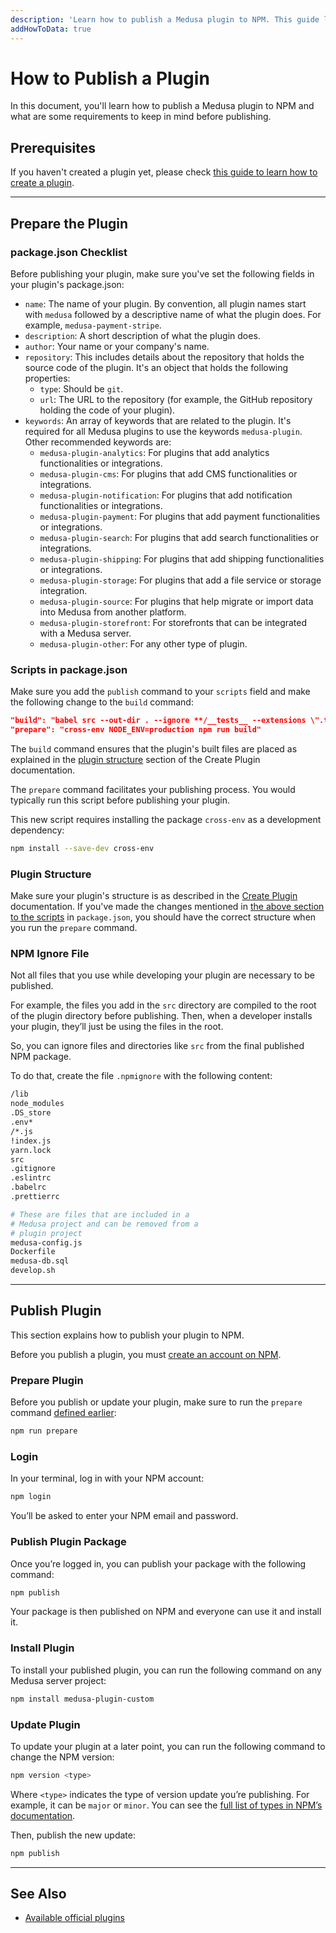 ```yaml
---
description: 'Learn how to publish a Medusa plugin to NPM. This guide lists some check lists to ensure you have implemented before publishing, as well as required steps.'
addHowToData: true
---
```


# How to Publish a Plugin

In this document, you'll learn how to publish a Medusa plugin to NPM and what are some requirements to keep in mind before publishing.

## Prerequisites

If you haven't created a plugin yet, please check [this guide to learn how to create a plugin](./create.md).

---

## Prepare the Plugin

### package.json Checklist

Before publishing your plugin, make sure you've set the following fields in your plugin's package.json:

- `name`: The name of your plugin. By convention, all plugin names start with `medusa` followed by a descriptive name of what the plugin does. For example, `medusa-payment-stripe`.
- `description`: A short description of what the plugin does.
- `author`: Your name or your company's name.
- `repository`: This includes details about the repository that holds the source code of the plugin. It's an object that holds the following properties:
  - `type`: Should be `git`.
  - `url`: The URL to the repository (for example, the GitHub repository holding the code of your plugin).
- `keywords`: An array of keywords that are related to the plugin. It's required for all Medusa plugins to use the keywords `medusa-plugin`. Other recommended keywords are:
  - `medusa-plugin-analytics`: For plugins that add analytics functionalities or integrations.
  - `medusa-plugin-cms`: For plugins that add CMS functionalities or integrations.
  - `medusa-plugin-notification`: For plugins that add notification functionalities or integrations.
  - `medusa-plugin-payment`: For plugins that add payment functionalities or integrations.
  - `medusa-plugin-search`: For plugins that add search functionalities or integrations.
  - `medusa-plugin-shipping`: For plugins that add shipping functionalities or integrations.
  - `medusa-plugin-storage`: For plugins that add a file service or storage integration.
  - `medusa-plugin-source`: For plugins that help migrate or import data into Medusa from another platform.
  - `medusa-plugin-storefront`: For storefronts that can be integrated with a Medusa server.
  - `medusa-plugin-other`: For any other type of plugin.

### Scripts in package.json

Make sure you add the `publish` command to your `scripts` field and make the following change to the `build` command:

```json title=package.json
"build": "babel src --out-dir . --ignore **/__tests__ --extensions \".ts,.js\"",
"prepare": "cross-env NODE_ENV=production npm run build"
```

The `build` command ensures that the plugin's built files are placed as explained in the [plugin structure](./create.md#plugin-structure) section of the Create Plugin documentation.

The `prepare` command facilitates your publishing process. You would typically run this script before publishing your plugin.

This new script requires installing the package `cross-env` as a development dependency:

```bash npm2yarn
npm install --save-dev cross-env
```

### Plugin Structure

Make sure your plugin's structure is as described in the [Create Plugin](./create.md#plugin-structure) documentation. If you've made the changes mentioned in [the above section to the scripts](#scripts-in-packagejson) in `package.json`, you should have the correct structure when you run the `prepare` command.

### NPM Ignore File

Not all files that you use while developing your plugin are necessary to be published.

For example, the files you add in the `src` directory are compiled to the root of the plugin directory before publishing. Then, when a developer installs your plugin, they’ll just be using the files in the root.

So, you can ignore files and directories like `src` from the final published NPM package.

To do that, create the file `.npmignore` with the following content:

```bash title=.npmignore
/lib
node_modules
.DS_store
.env*
/*.js
!index.js
yarn.lock
src
.gitignore
.eslintrc
.babelrc
.prettierrc

# These are files that are included in a
# Medusa project and can be removed from a
# plugin project
medusa-config.js
Dockerfile
medusa-db.sql
develop.sh
```

---

## Publish Plugin

This section explains how to publish your plugin to NPM.

Before you publish a plugin, you must [create an account on NPM](https://www.npmjs.com/signup).

### Prepare Plugin

Before you publish or update your plugin, make sure to run the `prepare` command [defined earlier](#packagejson-checklist):

```bash npm2yarn
npm run prepare
```

### Login

In your terminal, log in with your NPM account:

```bash
npm login
```

You’ll be asked to enter your NPM email and password.

### Publish Plugin Package

Once you’re logged in, you can publish your package with the following command:

```bash
npm publish
```

Your package is then published on NPM and everyone can use it and install it.

### Install Plugin

To install your published plugin, you can run the following command on any Medusa server project:

```bash npm2yarn
npm install medusa-plugin-custom
```

### Update Plugin

To update your plugin at a later point, you can run the following command to change the NPM version:

```bash
npm version <type>
```

Where `<type>` indicates the type of version update you’re publishing. For example, it can be `major` or `minor`. You can see the [full list of types in NPM’s documentation](https://docs.npmjs.com/cli/v8/commands/npm-version).

Then, publish the new update:

```bash
npm publish
```

---

## See Also

- [Available official plugins](https://github.com/medusajs/medusa/tree/master/packages)